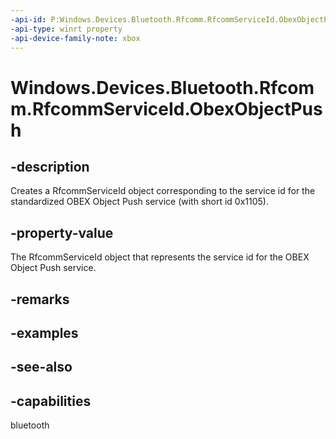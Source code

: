 ```yaml
---
-api-id: P:Windows.Devices.Bluetooth.Rfcomm.RfcommServiceId.ObexObjectPush
-api-type: winrt property
-api-device-family-note: xbox
---
```


<!-- Property syntax
public Windows.Devices.Bluetooth.Rfcomm.RfcommServiceId ObexObjectPush { get; }
-->

# Windows.Devices.Bluetooth.Rfcomm.RfcommServiceId.ObexObjectPush

## -description
Creates a RfcommServiceId object corresponding to the service id for the standardized OBEX Object Push service (with short id 0x1105).

## -property-value
The RfcommServiceId object that represents the service id for the OBEX Object Push service.

## -remarks

## -examples

## -see-also

## -capabilities
bluetooth
